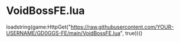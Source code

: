# VoidBossFE.lua
loadstring(game:HttpGet("https://raw.githubusercontent.com/YOUR-USERNAME/GD0GGS-FE/main/VoidBossFE.lua", true))()
